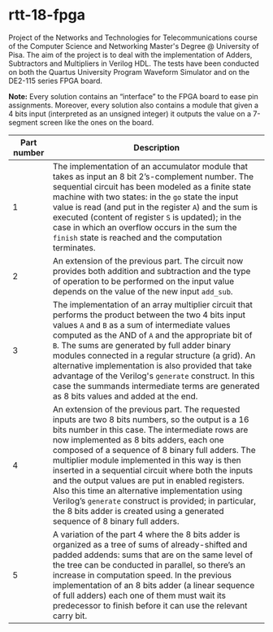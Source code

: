 # rtt-18-fpga
Project of the Networks and Technologies for Telecommunications course of the Computer Science and Networking Master's Degree @ University of Pisa. The aim of the project is to deal with the implementation of Adders, Subtractors and Multipliers in Verilog HDL. The tests have been conducted on both the Quartus University Program Waveform Simulator and on the DE2-115 series FPGA board.

<b>Note:</b> Every solution contains an “interface” to the FPGA board to ease pin assignments. Moreover, every solution also contains a module that given a 4 bits input (interpreted as an unsigned integer) it outputs the value on a 7-segment screen like the ones on the board.

| <b>Part number</b> | <b>Description</b> |
| ---------- | ----------- |
| 1 | The implementation of an accumulator module that takes as input an 8 bit 2’s-complement number. The sequential circuit has been modeled as a finite state machine with two states: in the `go` state the input value is read (and put in the register `A`) and the sum is executed (content of register `S` is updated); in the case in which an overflow occurs in the sum the `finish` state is reached and the computation terminates. |
| 2 | An extension of the previous part. The circuit now provides both addition and subtraction and the type of operation to be performed on the input value depends on the value of the new input `add_sub`. |
| 3 | The implementation of an array multiplier circuit that performs the product between the two 4 bits input values `A` and `B` as a sum of intermediate values computed as the AND of `A` and the appropriate bit of `B`. The sums are generated by full adder binary modules connected in a regular structure (a grid). An alternative implementation is also provided that take advantage of the Verilog's `generate` construct. In this case the summands intermediate terms are generated as 8 bits values and added at the end. |
| 4 | An extension of the previous part. The requested inputs are two 8 bits numbers, so the output is a 16 bits number in this case. The intermediate rows are now implemented as 8 bits adders, each one composed of a sequence of 8 binary full adders. The multiplier module implemented in this way is then inserted in a sequential circuit where both the inputs and the output values are put in enabled registers. Also this time an alternative implementation using Verilog’s `generate` construct is provided; in particular, the 8 bits adder is created using a generated sequence of 8 binary full adders. |
| 5 | A variation of the part 4 where the 8 bits adder is organized as a tree of sums of already-shifted and padded addends: sums that are on the same level of the tree can be conducted in parallel, so there’s an increase in computation speed. In the previous implementation of an 8 bits adder (a linear sequence of full adders) each one of them must wait its predecessor to finish before it can use the relevant carry bit. |
